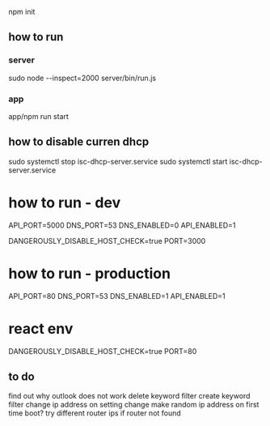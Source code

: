 npm init
## how to run
### server
sudo node --inspect=2000 server/bin/run.js

### app
app/npm run start

## how to disable curren dhcp
sudo systemctl stop isc-dhcp-server.service
sudo systemctl start isc-dhcp-server.service


# how to run - dev
API_PORT=5000
DNS_PORT=53
DNS_ENABLED=0
API_ENABLED=1

DANGEROUSLY_DISABLE_HOST_CHECK=true
PORT=3000


# how to run - production
API_PORT=80
DNS_PORT=53
DNS_ENABLED=1
API_ENABLED=1

# react env
DANGEROUSLY_DISABLE_HOST_CHECK=true
PORT=80

## to do
find out why outlook does not work
delete keyword filter
create keyword filter
change ip address on setting change 
make random ip address on first time boot?
try different router ips if router not found 